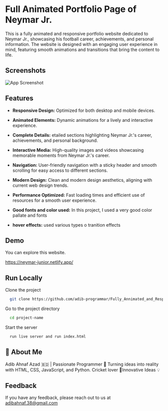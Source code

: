 
# Full Animated Portfolio Page of Neymar Jr.

This is a fully animated and responsive portfolio website dedicated to Neymar Jr., showcasing his football career, achievements, and personal information. The website is designed with an engaging user experience in mind, featuring smooth animations and transitions that bring the content to life.


## Screenshots

![App Screenshot](https://i.ibb.co/kKzwL6C/Modern-Colorful-Product-Brand-Showcase-Presentation.png)


## Features

- **Responsive Design:** Optimized for both desktop and mobile devices.
- **Animated Elements:** Dynamic animations for a lively and interactive experience.
- **Complete Details:** etailed sections highlighting Neymar Jr.'s career, achievements, and personal background.
- **Interactive Media:** High-quality images and videos showcasing memorable moments from Neymar Jr.'s career.
- **Navigation:** User-friendly navigation with a sticky header and smooth scrolling for easy access to different sections.
- **Modern Design:** Clean and modern design aesthetics, aligning with current web design trends.
- **Performance Optimized:** Fast loading times and efficient use of resources for a smooth user experience.
- **Good fonts and color used:**  In this project, I used a very good color pallate and fonts

- **hover effects:** used various types o tranition effects

## Demo
You can explore this website.

https://neymar-junior.netlify.app/
## Run Locally

Clone the project

```bash
  git clone https://github.com/adib-programmar/Fully_Annimated_and_Responsive_Portfolio_Website_Of_Neymar_jr.git
```

Go to the project directory

```bash
  cd project-name
```



Start the server

```bash
  run live server and run index.html
```


## 🚀 About Me
Adib Ahnaf Azad 🇧🇩 | Passionate Programmer 🧠 Turning ideas into reality with HTML, CSS, JavaScript, and Python. Cricket lover 🏏Innovative Ideas 💡


## Feedback

If you have any feedback, please reach out to us at adibahnaf.38@gmail.com

